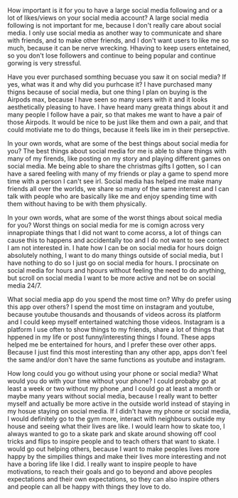 How important is it for you to have a large social media following and or a lot of likes/views on your social media account?
A large social media following is not important for me, because I don't really care about social media. I only use social media as another way to communicate and share with friends, and to make other friends, and I don't want users to like me so much, because it can be nerve wrecking. Hhaving to keep users entetained, so you don't lose followers and continue to being popular and continue gorwing is very stressful.

Have you ever purchased somthing becuase you saw it on social media? If yes, what was it and why did you purhcase it?
I have purchased many thigns because of social media, but one thing I plan on buying is the Airpods max, because I have seen so many users with it and it looks aesthetically pleasing to have. I have heard many greata things about it and many people I follow have a pair, so that makes me want to have a pair of those Airpods. It would be nice to be just like them and own a pair, and that could motiviate me to do things, because it feels like im in their persepctive.

In your own words, what are some of the best things about social media for you?
The best things about social media for me is able to share things with many of my firends, like posting on my story and playing different games on social media. Me being able to share the christmas gifts I gotten, so I can have a sared feeling with many of my friends or play a game to spend more time with a person I can't see irl. Social media has helped me make many friends all over the worlds, we share so many of the same interest and I can talk with people who are basically like me and enjoy spending time with them without having to be with them physically.

In your own words, what are some of the worst things about soical media for you?
Worst things on social media for me is comign across very innapropiate things that I did not want to come acorss, a lot of things can cause this to happens and accidentally too and I do not want to see contect I am not interested in. I hate how I can be on social media for hours doign absolutely nothing, I want to do many things outside of social media, but I have nothing to do so I just go on social media for hours. I procsinate on social media for hours and hpours without feeling the need to do anything, but scroll on social media I want to be more active and not be on social media 24/7.

What social media app do you spend the most time on? Why do prefer using this app over others?
I spend the most time on instagram and youtube, because youtube thousands and thousands of videos across its platform and I could keep myself entertained watching those videos. Instagram is a platform I use often to show things to my friends, share a lot of things that hppened in my life or post funny/interesting things I found. These apps helped me be entertained for hours, and I prefer these over other apps. Because I just find this most interesting than any other app, apps don't feel the same and/or don't have the same functions as youtube and instagram.

How long could you go without using your phone or social media? What would you do with your time without your phone?
I could probaby go at least a week or two without my phone ,and I could go at least a month or maybe many years without social media, because I really want to better myself and actually be more active in the outside world instead of staying in my hosue staying on social media. If I didn't have my phone or social media, I would definitely go to the gym more, interact with neighbours outside my house and seeing what their lives are like. I would learn how to skate too, I always wanted to go to a skate park and skate around showing off cool tricks and flips to inspire people and to teach others that want to skate. I would go out helping others, because I want to make peoples lives more happy by the simpilies things and make their lives more interesting and not have a boring life like I did. I really want to inspire people to have motivations, to reach their goals and go to beyond and above peoples expectations and their own expectations, so they can also inspire others and people can all be happy with things they love to do.